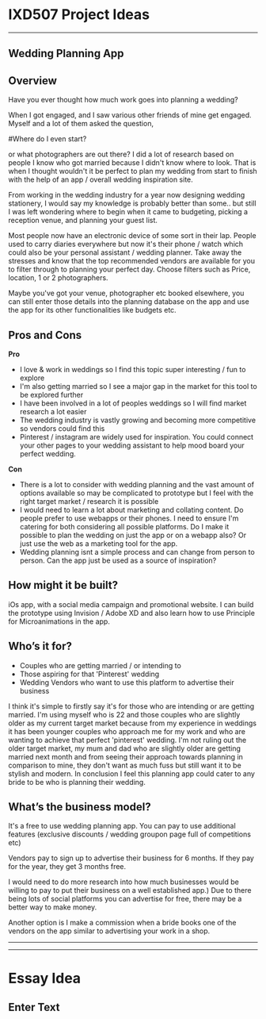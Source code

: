# IXD507 Project Ideas
----------------------------------------------------------------------------

## Wedding Planning App
 
## Overview

Have you ever thought how much work goes into planning a wedding?

When I got engaged, and I saw various other friends of mine get engaged. Myself and a lot of them asked the question,

#Where do I even start?

or what photographers are out there? I did a lot of research based on people I know who got married because I didn't know where to look. That is when I thought wouldn't it be perfect to plan my wedding from start to finish with the help of an app / overall wedding inspiration site. 

From working in the wedding industry for a year now designing wedding stationery, I would say my knowledge is probably better than some.. but still I was left wondering where to begin when it came to budgeting, picking a reception venue, and planning your guest list. 

Most people now have an electronic device of some sort in their lap. People used to carry diaries everywhere but now it's their phone / watch which could also be your personal assistant / wedding planner. Take away the stresses and know that the top recommended vendors are available for you to filter through to planning your perfect day. Choose filters such as Price, location, 1 or 2 photographers. 

Maybe you've got your venue, photographer etc booked elsewhere, you can still enter those details into the planning database on the app and use the app for its other functionalities like budgets etc. 

## Pros and Cons

**Pro**

* I love & work in weddings so I find this topic super interesting / fun to explore
* I'm also getting married so I see a major gap in the market for this tool to be explored further
* I have been involved in a lot of peoples weddings so I will find market research a lot easier
* The wedding industry is vastly growing and becoming more competitive so vendors could find this 
* Pinterest / instagram are widely used for inspiration. You could connect your other pages to your wedding assistant to help mood board your perfect wedding. 

**Con**

* There is a lot to consider with wedding planning and the vast amount of options available so may be complicated to prototype but I feel with the right target market / research it is possible
* I would need to learn a lot about marketing and collating content. Do people prefer to use webapps or their phones. I need to ensure I'm catering for both considering all possible platforms. Do I make it possible to plan the wedding on just the app or on a webapp also? Or just use the web as a marketing tool for the app. 
* Wedding planning isnt a simple process and can change from person to person. Can the app just be used as a source of inspiration?


## How might it be built?

iOs app, with a social media campaign and promotional website. 
I can build the prototype using Invision / Adobe XD and also learn how to use Principle for Microanimations in the app.

## Who’s it for?

* Couples who are getting married / or intending to
* Those aspiring for that 'Pinterest' wedding
* Wedding Vendors who want to use this platform to advertise their business

I think it's simple to firstly say it's for those who are intending or are getting married. I'm using myself who is 22 and those couples who are slightly older as my current target market because from my experience in weddings it has been younger couples who approach me for my work and who are wanting to achieve that perfect 'pinterest' wedding. 
I'm not ruling out the older target market, my mum and dad who are slightly older are getting married next month and from seeing their approach towards planning in comparison to mine, they don't want as much fuss but still want it to be stylish and modern. 
In conclusion I feel this planning app could cater to any bride to be who is planning their wedding.

## What’s the business model?

It's a free to use wedding planning app. You can pay to use additional features (exclusive discounts / wedding groupon page full of competitions etc)

Vendors pay to sign up to advertise their business for 6 months. If they pay for the year, they get 3 months free. 

I would need to do more research into how much businesses would be willing to pay to put their business on a well established app.) Due to there being lots of social platforms you can advertise for free, there may be a better way to make money.

Another option is I make a commission when a bride books one of the vendors on the app similar to advertising your work in a shop. 


----------------------------------------------------------------------------



----------------------------------------------------------------------------

Essay Idea
===========

## Enter Text
